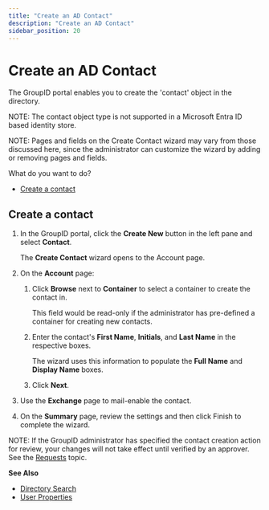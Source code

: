 ```yaml
---
title: "Create an AD Contact"
description: "Create an AD Contact"
sidebar_position: 20
---
```


# Create an AD Contact

The GroupID portal enables you to create the 'contact' object in the directory.

NOTE: The contact object type is not supported in a Microsoft Entra ID based identity store.

NOTE: Pages and fields on the Create Contact wizard may vary from those discussed here, since the
administrator can customize the wizard by adding or removing pages and fields.

What do you want to do?

- [Create a contact](#create-a-contact)

## Create a contact

1. In the GroupID portal, click the **Create New** button in the left pane and select **Contact**.

    The **Create Contact** wizard opens to the Account page.

2. On the **Account** page:

    1. Click **Browse** next to **Container** to select a container to create the contact in.

        This field would be read-only if the administrator has pre-defined a container for creating
        new contacts.

    2. Enter the contact's **First Name**, **Initials**, and **Last Name** in the respective boxes.

        The wizard uses this information to populate the **Full Name** and **Display Name** boxes.

    3. Click **Next**.

3. Use the **Exchange** page to mail-enable the contact.
4. On the **Summary** page, review the settings and then click Finish to complete the wizard.

NOTE: If the GroupID administrator has specified the contact creation action for review, your
changes will not take effect until verified by an approver. See the
[Requests](/docs/directorymanager/11.0/portal/request/overview.md) topic.

**See Also**

- [Directory Search](/docs/directorymanager/11.0/portal/generalfeatures/search.md)
- [User Properties](/docs/directorymanager/11.0/portal/user/properties/overview.md)
